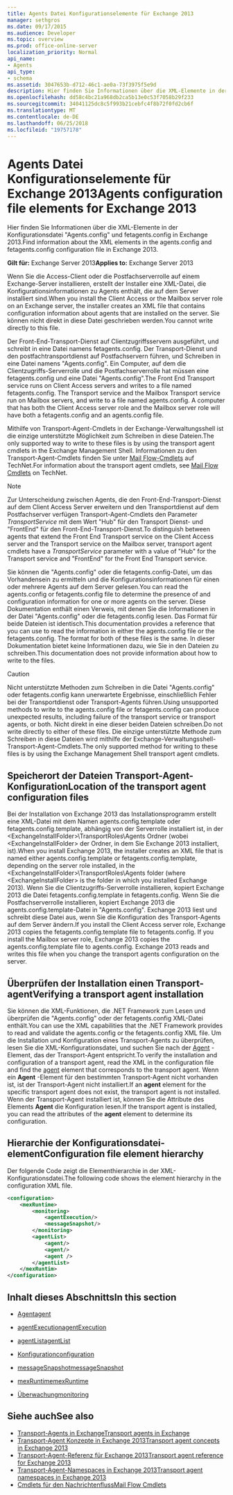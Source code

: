 ```yaml
---
title: Agents Datei Konfigurationselemente für Exchange 2013
manager: sethgros
ms.date: 09/17/2015
ms.audience: Developer
ms.topic: overview
ms.prod: office-online-server
localization_priority: Normal
api_name:
- Agents
api_type:
- schema
ms.assetid: 3047653b-d712-46c1-ae0a-73f3975f5e9d
description: Hier finden Sie Informationen über die XML-Elemente in der Konfigurationsdatei "Agents.config" und fetagents.config in Exchange 2013.
ms.openlocfilehash: dd58c4bc21a968db2ca5b13e0c53f7058b29f233
ms.sourcegitcommit: 34041125dc8c5f993b21cebfc4f8b72f0fd2cb6f
ms.translationtype: MT
ms.contentlocale: de-DE
ms.lasthandoff: 06/25/2018
ms.locfileid: "19757178"
---
```

# <a name="agents-configuration-file-elements-for-exchange-2013"></a><span data-ttu-id="ad55c-103">Agents Datei Konfigurationselemente für Exchange 2013</span><span class="sxs-lookup"><span data-stu-id="ad55c-103">Agents configuration file elements for Exchange 2013</span></span>

<span data-ttu-id="ad55c-104">Hier finden Sie Informationen über die XML-Elemente in der Konfigurationsdatei "Agents.config" und fetagents.config in Exchange 2013.</span><span class="sxs-lookup"><span data-stu-id="ad55c-104">Find information about the XML elements in the agents.config and fetagents.config configuration file in Exchange 2013.</span></span>
  
<span data-ttu-id="ad55c-105">**Gilt für:** Exchange Server 2013</span><span class="sxs-lookup"><span data-stu-id="ad55c-105">**Applies to:** Exchange Server 2013</span></span>
  
<span data-ttu-id="ad55c-106">Wenn Sie die Access-Client oder die Postfachserverrolle auf einem Exchange-Server installieren, erstellt der Installer eine XML-Datei, die Konfigurationsinformationen zu Agents enthält, die auf dem Server installiert sind.</span><span class="sxs-lookup"><span data-stu-id="ad55c-106">When you install the Client Access or the Mailbox server role on an Exchange server, the installer creates an XML file that contains configuration information about agents that are installed on the server.</span></span> <span data-ttu-id="ad55c-107">Sie können nicht direkt in diese Datei geschrieben werden.</span><span class="sxs-lookup"><span data-stu-id="ad55c-107">You cannot write directly to this file.</span></span> 
  
<span data-ttu-id="ad55c-108">Der Front-End-Transport-Dienst auf Clientzugriffsservern ausgeführt, und schreibt in eine Datei namens fetagents.config. Der Transport-Dienst und den postfachtransportdienst auf Postfachservern führen, und Schreiben in eine Datei namens "Agents.config". Ein Computer, auf dem die Clientzugriffs-Serverrolle und die Postfachserverrolle hat müssen eine fetagents.config und eine Datei "Agents.config".</span><span class="sxs-lookup"><span data-stu-id="ad55c-108">The Front End Transport service runs on Client Access servers and writes to a file named fetagents.config. The Transport service and the Mailbox Transport service run on Mailbox servers, and write to a file named agents.config. A computer that has both the Client Access server role and the Mailbox server role will have both a fetagents.config and an agents.config file.</span></span> 
  
<span data-ttu-id="ad55c-109">Mithilfe von Transport-Agent-Cmdlets in der Exchange-Verwaltungsshell ist die einzige unterstützte Möglichkeit zum Schreiben in diese Dateien.</span><span class="sxs-lookup"><span data-stu-id="ad55c-109">The only supported way to write to these files is by using the transport agent cmdlets in the Exchange Management Shell.</span></span> <span data-ttu-id="ad55c-110">Informationen zu den Transport-Agent-Cmdlets finden Sie unter [Mail Flow-Cmdlets](http://technet.microsoft.com/en-us/library/aa998553%28v=exchg.150%29.aspx) auf TechNet.</span><span class="sxs-lookup"><span data-stu-id="ad55c-110">For information about the transport agent cmdlets, see [Mail Flow Cmdlets](http://technet.microsoft.com/en-us/library/aa998553%28v=exchg.150%29.aspx) on TechNet.</span></span> 
  
> [!NOTE]
> <span data-ttu-id="ad55c-111">Zur Unterscheidung zwischen Agents, die den Front-End-Transport-Dienst auf dem Client Access Server erweitern und den Transportdienst auf dem Postfachserver verfügen Transport-Agent-Cmdlets den Parameter _TransportService_ mit dem Wert "Hub" für den Transport Dienst- und "FrontEnd" für den Front-End-Transport-Dienst.</span><span class="sxs-lookup"><span data-stu-id="ad55c-111">To distinguish between agents that extend the Front End Transport service on the Client Access server and the Transport service on the Mailbox server, transport agent cmdlets have a  _TransportService_ parameter with a value of "Hub" for the Transport service and "FrontEnd" for the Front End Transport service.</span></span> 
  
<span data-ttu-id="ad55c-112">Sie können die "Agents.config" oder die fetagents.config-Datei, um das Vorhandensein zu ermitteln und die Konfigurationsinformationen für einen oder mehrere Agents auf dem Server gelesen.</span><span class="sxs-lookup"><span data-stu-id="ad55c-112">You can read the agents.config or fetagents.config file to determine the presence of and configuration information for one or more agents on the server.</span></span> <span data-ttu-id="ad55c-113">Diese Dokumentation enthält einen Verweis, mit denen Sie die Informationen in der Datei "Agents.config" oder die fetagents.config lesen. Das Format für beide Dateien ist identisch.</span><span class="sxs-lookup"><span data-stu-id="ad55c-113">This documentation provides a reference that you can use to read the information in either the agents.config file or the fetagents.config. The format for both of these files is the same.</span></span> <span data-ttu-id="ad55c-114">In dieser Dokumentation bietet keine Informationen dazu, wie Sie in den Dateien zu schreiben.</span><span class="sxs-lookup"><span data-stu-id="ad55c-114">This documentation does not provide information about how to write to the files.</span></span>
  
> [!CAUTION]
> <span data-ttu-id="ad55c-115">Nicht unterstützte Methoden zum Schreiben in die Datei "Agents.config" oder fetagents.config kann unerwartete Ergebnisse, einschließlich Fehler bei der Transportdienst oder Transport-Agents führen.</span><span class="sxs-lookup"><span data-stu-id="ad55c-115">Using unsupported methods to write to the agents.config file or fetagents.config can produce unexpected results, including failure of the transport service or transport agents, or both.</span></span> <span data-ttu-id="ad55c-116">Nicht direkt in eine dieser beiden Dateien schreiben.</span><span class="sxs-lookup"><span data-stu-id="ad55c-116">Do not write directly to either of these files.</span></span> <span data-ttu-id="ad55c-117">Die einzige unterstützte Methode zum Schreiben in diese Dateien wird mithilfe der Exchange-Verwaltungsshell-Transport-Agent-Cmdlets.</span><span class="sxs-lookup"><span data-stu-id="ad55c-117">The only supported method for writing to these files is by using the Exchange Management Shell transport agent cmdlets.</span></span> 
  
## <a name="location-of-the-transport-agent-configuration-files"></a><span data-ttu-id="ad55c-118">Speicherort der Dateien Transport-Agent-Konfiguration</span><span class="sxs-lookup"><span data-stu-id="ad55c-118">Location of the transport agent configuration files</span></span>
<span data-ttu-id="ad55c-119"><a name="bk_ConfigLoc"> </a></span><span class="sxs-lookup"><span data-stu-id="ad55c-119"></span></span>

<span data-ttu-id="ad55c-120">Bei der Installation von Exchange 2013 das Installationsprogramm erstellt eine XML-Datei mit dem Namen agents.config.template oder fetagents.config.template, abhängig von der Serverrolle installiert ist, in der \<ExchangeInstallFolder\>\TransportRoles\Agents Ordner (wobei \<ExchangeInstallFolder\> der Ordner, in dem Sie Exchange 2013 installiert, ist).</span><span class="sxs-lookup"><span data-stu-id="ad55c-120">When you install Exchange 2013, the installer creates an XML file that is named either agents.config.template or fetagents.config.template, depending on the server role installed, in the \<ExchangeInstallFolder\>\TransportRoles\Agents folder (where \<ExchangeInstallFolder\> is the folder in which you installed Exchange 2013).</span></span> <span data-ttu-id="ad55c-121">Wenn Sie die Clientzugriffs-Serverrolle installieren, kopiert Exchange 2013 die Datei fetagents.config.template in fetagents.config. Wenn Sie die Postfachserverrolle installieren, kopiert Exchange 2013 die agents.config.template-Datei in "Agents.config". Exchange 2013 liest und schreibt diese Datei aus, wenn Sie die Konfiguration des Transport-Agents auf dem Server ändern.</span><span class="sxs-lookup"><span data-stu-id="ad55c-121">If you install the Client Access server role, Exchange 2013 copies the fetagents.config.template file to fetagents.config. If you install the Mailbox server role, Exchange 2013 copies the agents.config.template file to agents.config. Exchange 2013 reads and writes this file when you change the transport agents configuration on the server.</span></span>
  
## <a name="verifying-a-transport-agent-installation"></a><span data-ttu-id="ad55c-122">Überprüfen der Installation einen Transport-agent</span><span class="sxs-lookup"><span data-stu-id="ad55c-122">Verifying a transport agent installation</span></span>
<span data-ttu-id="ad55c-123"><a name="bk_verifyinstall"> </a></span><span class="sxs-lookup"><span data-stu-id="ad55c-123"></span></span>

<span data-ttu-id="ad55c-124">Sie können die XML-Funktionen, die .NET Framework zum Lesen und überprüfen die "Agents.config" oder der fetagents.config XML-Datei enthält.</span><span class="sxs-lookup"><span data-stu-id="ad55c-124">You can use the XML capabilities that the .NET Framework provides to read and validate the agents.config or the fetagents.config XML file.</span></span> <span data-ttu-id="ad55c-125">Um die Installation und Konfiguration eines Transport-Agents zu überprüfen, lesen Sie die XML-Konfigurationsdatei, und suchen Sie nach der [Agent](agent.md) -Element, das der Transport-Agent entspricht.</span><span class="sxs-lookup"><span data-stu-id="ad55c-125">To verify the installation and configuration of a transport agent, read the XML in the configuration file and find the [agent](agent.md) element that corresponds to the transport agent.</span></span> <span data-ttu-id="ad55c-126">Wenn ein **Agent** -Element für den bestimmten Transport-Agent nicht vorhanden ist, ist der Transport-Agent nicht installiert.</span><span class="sxs-lookup"><span data-stu-id="ad55c-126">If an **agent** element for the specific transport agent does not exist, the transport agent is not installed.</span></span> <span data-ttu-id="ad55c-127">Wenn der Transport-Agent installiert ist, können Sie die Attribute des Elements **Agent** die Konfiguration lesen.</span><span class="sxs-lookup"><span data-stu-id="ad55c-127">If the transport agent is installed, you can read the attributes of the **agent** element to determine its configuration.</span></span> 
  
## <a name="configuration-file-element-hierarchy"></a><span data-ttu-id="ad55c-128">Hierarchie der Konfigurationsdatei-element</span><span class="sxs-lookup"><span data-stu-id="ad55c-128">Configuration file element hierarchy</span></span>
<span data-ttu-id="ad55c-129"><a name="bk_elementref"> </a></span><span class="sxs-lookup"><span data-stu-id="ad55c-129"></span></span>

<span data-ttu-id="ad55c-130">Der folgende Code zeigt die Elementhierarchie in der XML-Konfigurationsdatei.</span><span class="sxs-lookup"><span data-stu-id="ad55c-130">The following code shows the element hierarchy in the configuration XML file.</span></span>
  
```XML
<configuration>
    <mexRuntime>
        <monitoring>
            <agentExecution/>
            <messageSnapshot/>
        </monitoring>
        <agentList>
            <agent/>
            <agent/>
            <agent />
        </agentList>
    </mexRuntim>
</configuration>
```

## <a name="in-this-section"></a><span data-ttu-id="ad55c-131">Inhalt dieses Abschnitts</span><span class="sxs-lookup"><span data-stu-id="ad55c-131">In this section</span></span>
<span data-ttu-id="ad55c-132"><a name="bk_elementreflist"> </a></span><span class="sxs-lookup"><span data-stu-id="ad55c-132"></span></span>

- [<span data-ttu-id="ad55c-133">Agent</span><span class="sxs-lookup"><span data-stu-id="ad55c-133">agent</span></span>](agent.md)
    
- [<span data-ttu-id="ad55c-134">agentExecution</span><span class="sxs-lookup"><span data-stu-id="ad55c-134">agentExecution</span></span>](agentexecution.md)
    
- [<span data-ttu-id="ad55c-135">agentList</span><span class="sxs-lookup"><span data-stu-id="ad55c-135">agentList</span></span>](agentlist.md)
    
- [<span data-ttu-id="ad55c-136">Konfiguration</span><span class="sxs-lookup"><span data-stu-id="ad55c-136">configuration</span></span>](configuration.md)
    
- [<span data-ttu-id="ad55c-137">messageSnapshot</span><span class="sxs-lookup"><span data-stu-id="ad55c-137">messageSnapshot</span></span>](messagesnapshot.md)
    
- [<span data-ttu-id="ad55c-138">mexRuntime</span><span class="sxs-lookup"><span data-stu-id="ad55c-138">mexRuntime</span></span>](mexruntime.md)
    
- [<span data-ttu-id="ad55c-139">Überwachung</span><span class="sxs-lookup"><span data-stu-id="ad55c-139">monitoring</span></span>](monitoring.md)
    
## <a name="see-also"></a><span data-ttu-id="ad55c-140">Siehe auch</span><span class="sxs-lookup"><span data-stu-id="ad55c-140">See also</span></span>

- [<span data-ttu-id="ad55c-141">Transport-Agents in Exchange</span><span class="sxs-lookup"><span data-stu-id="ad55c-141">Transport agents in Exchange</span></span>](transport-agents-in-exchange-2013.md)
- [<span data-ttu-id="ad55c-142">Transport-Agent Konzepte in Exchange 2013</span><span class="sxs-lookup"><span data-stu-id="ad55c-142">Transport agent concepts in Exchange 2013</span></span>](transport-agent-concepts-in-exchange-2013.md)
- [<span data-ttu-id="ad55c-143">Transport-Agent-Referenz für Exchange 2013</span><span class="sxs-lookup"><span data-stu-id="ad55c-143">Transport agent reference for Exchange 2013</span></span>](transport-agent-reference-for-exchange-2013.md)
- [<span data-ttu-id="ad55c-144">Transport-Agent-Namespaces in Exchange 2013</span><span class="sxs-lookup"><span data-stu-id="ad55c-144">Transport agent namespaces in Exchange 2013</span></span>](transport-agent-namespaces-in-exchange-2013.md)
- [<span data-ttu-id="ad55c-145">Cmdlets für den Nachrichtenfluss</span><span class="sxs-lookup"><span data-stu-id="ad55c-145">Mail Flow Cmdlets</span></span>](https://docs.microsoft.com/en-us/powershell/exchange/?view=exchange-ps)
    

